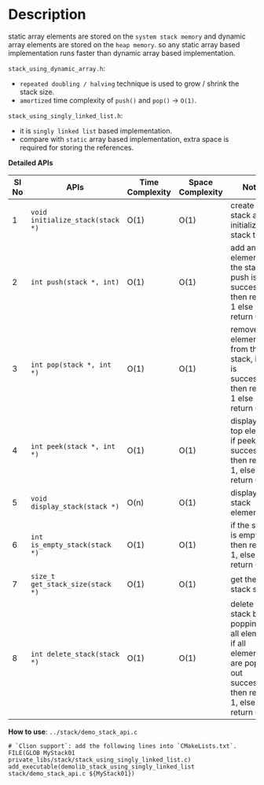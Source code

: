 # Description

static array elements are stored on the `system stack memory` and dynamic array elements are
 stored on the `heap memory`. so any static array based implementation runs faster than dynamic
  array based implementation.

`stack_using_dynamic_array.h`:
- `repeated doubling / halving` technique is used to grow / shrink the stack size.
- `amortized` time complexity of `push()` and `pop()` -> `O(1)`.

`stack_using_singly_linked_list.h`:
- it is `singly linked list` based implementation.
- compare with `static` array based implementation, extra space is required for storing the references.

**Detailed APIs**

Sl No | APIs                             | Time Complexity | Space Complexity | Notes
------|----------------------------------|-----------------|------------------|------------------------------------------------------------------------------------
1     | `void initialize_stack(stack *)` | O(1)            | O(1)             | create the stack and initialize the stack top
2     | `int push(stack *, int)`         | O(1)            | O(1)             | add an element into the stack, if push is successful, then return 1 else return 0
3     | `int pop(stack *, int *)`        | O(1)            | O(1)             | remove an element from the stack, if pop is successful then return 1 else return 0 
4     | `int peek(stack *, int *)`       | O(1)            | O(1)             | display the top element, if peek is successful then return 1, else return 0
5     | `void display_stack(stack *)`    | O(n)            | O(1)             | display all stack elements
6     | `int is_empty_stack(stack *)`    | O(1)            | O(1)             | if the stack is empty then return 1, else return 0
7     | `size_t get_stack_size(stack *)` | O(1)            | O(1)             | get the stack size
8     | `int delete_stack(stack *)`     | O(1)            | O(1)              | delete the stack by popping out all elements, if all elements are popped out successfully then return 1, else return 0

**How to use**: `../stack/demo_stack_api.c`

```
# `Clion support`: add the following lines into `CMakeLists.txt`.
FILE(GLOB MyStack01 private_libs/stack/stack_using_singly_linked_list.c)
add_executable(demolib_stack_using_singly_linked_list stack/demo_stack_api.c ${MyStack01})
```
